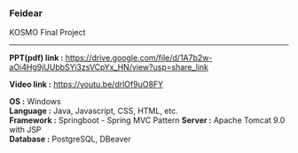 ### Feidear
KOSMO Final Project

---

**PPT(pdf) link :** https://drive.google.com/file/d/1A7b2w-aOi4Hg9jUUbbSYi3zsVCpYx_HN/view?usp=share_link

**Video link :** https://youtu.be/drlOf9uO8FY

**OS :** Windows  
**Language :** Java, Javascript, CSS, HTML, etc.  
**Framework :** Springboot - Spring MVC Pattern
**Server :** Apache Tomcat 9.0 with JSP  
**Database :** PostgreSQL, DBeaver

